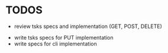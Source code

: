 # TODOS

* review tsks specs and implementation (GET, POST, DELETE)
- write tsks specs for PUT implementation
- write specs for cli implementation